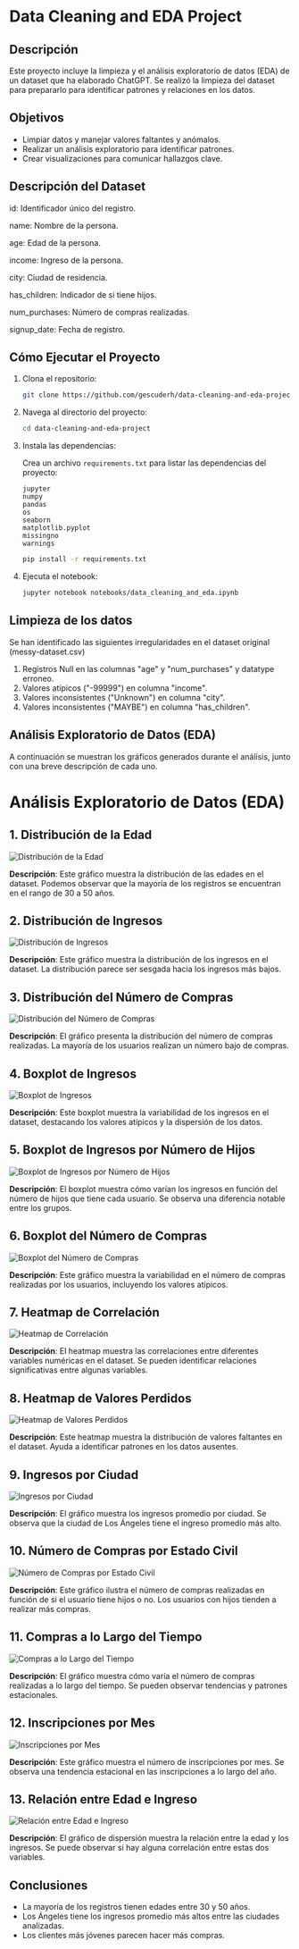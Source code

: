 # Data Cleaning and EDA Project

## Descripción
Este proyecto incluye la limpieza y el análisis exploratorio de datos (EDA) de un dataset que ha elaborado ChatGPT. Se realizó la limpieza del dataset para prepararlo para identificar patrones y relaciones en los datos.

## Objetivos
- Limpiar datos y manejar valores faltantes y anómalos.
- Realizar un análisis exploratorio para identificar patrones.
- Crear visualizaciones para comunicar hallazgos clave.

## Descripción del Dataset

id: Identificador único del registro.

name: Nombre de la persona.

age: Edad de la persona.

income: Ingreso de la persona.

city: Ciudad de residencia.

has_children: Indicador de si tiene hijos.

num_purchases: Número de compras realizadas.

signup_date: Fecha de registro.

## Cómo Ejecutar el Proyecto
1. Clona el repositorio:
   ```bash
   git clone https://github.com/gescuderh/data-cleaning-and-eda-project.git

2. Navega al directorio del proyecto:
   ```bash
   cd data-cleaning-and-eda-project

4. Instala las dependencias:

   Crea un archivo `requirements.txt` para listar las dependencias del proyecto:

   ```text
   jupyter
   numpy
   pandas 
   os
   seaborn
   matplotlib.pyplot
   missingno
   warnings
   ````
   
   ```bash
   pip install -r requirements.txt
   ```

6. Ejecuta el notebook:
   ```bash
   jupyter notebook notebooks/data_cleaning_and_eda.ipynb
   ```

## Limpieza de los datos

Se han identificado las siguientes irregularidades en el dataset original (messy-dataset.csv)

1. Registros Null en las columnas "age" y "num_purchases" y datatype erroneo.
2. Valores atípicos ("-99999") en columna "income".
3. Valores inconsistentes ("Unknown") en columna "city".
4. Valores inconsistentes ("MAYBE") en columna "has_children".

## Análisis Exploratorio de Datos (EDA)

A continuación se muestran los gráficos generados durante el análisis, junto con una breve descripción de cada uno.

# Análisis Exploratorio de Datos (EDA)

## 1. Distribución de la Edad

![Distribución de la Edad](images/charts/distr_age.png)

**Descripción**: Este gráfico muestra la distribución de las edades en el dataset. Podemos observar que la mayoría de los registros se encuentran en el rango de 30 a 50 años.

## 2. Distribución de Ingresos

![Distribución de Ingresos](images/charts/distr_income.png)

**Descripción**: Este gráfico muestra la distribución de los ingresos en el dataset. La distribución parece ser sesgada hacia los ingresos más bajos.

## 3. Distribución del Número de Compras

![Distribución del Número de Compras](images/charts/distr_numpurchases.png)

**Descripción**: El gráfico presenta la distribución del número de compras realizadas. La mayoría de los usuarios realizan un número bajo de compras.

## 4. Boxplot de Ingresos

![Boxplot de Ingresos](images/charts/boxplot_income.png)

**Descripción**: Este boxplot muestra la variabilidad de los ingresos en el dataset, destacando los valores atípicos y la dispersión de los datos.

## 5. Boxplot de Ingresos por Número de Hijos

![Boxplot de Ingresos por Número de Hijos](images/charts/boxplot_incomebychildren.png)

**Descripción**: El boxplot muestra cómo varían los ingresos en función del número de hijos que tiene cada usuario. Se observa una diferencia notable entre los grupos.

## 6. Boxplot del Número de Compras

![Boxplot del Número de Compras](images/charts/boxplot_numpurchases.png)

**Descripción**: Este gráfico muestra la variabilidad en el número de compras realizadas por los usuarios, incluyendo los valores atípicos.

## 7. Heatmap de Correlación

![Heatmap de Correlación](images/charts/heatmap.png)

**Descripción**: El heatmap muestra las correlaciones entre diferentes variables numéricas en el dataset. Se pueden identificar relaciones significativas entre algunas variables.

## 8. Heatmap de Valores Perdidos

![Heatmap de Valores Perdidos](images/charts/heatmap_missingvalues.png)

**Descripción**: Este heatmap muestra la distribución de valores faltantes en el dataset. Ayuda a identificar patrones en los datos ausentes.

## 9. Ingresos por Ciudad

![Ingresos por Ciudad](images/charts/plot_city.png)

**Descripción**: El gráfico muestra los ingresos promedio por ciudad. Se observa que la ciudad de Los Ángeles tiene el ingreso promedio más alto.

## 10. Número de Compras por Estado Civil

![Número de Compras por Estado Civil](images/charts/plot_haschildren.png)

**Descripción**: Este gráfico ilustra el número de compras realizadas en función de si el usuario tiene hijos o no. Los usuarios con hijos tienden a realizar más compras.

## 11. Compras a lo Largo del Tiempo

![Compras a lo Largo del Tiempo](images/charts/plot_purchasesOtime.png)

**Descripción**: El gráfico muestra cómo varía el número de compras realizadas a lo largo del tiempo. Se pueden observar tendencias y patrones estacionales.

## 12. Inscripciones por Mes

![Inscripciones por Mes](images/charts/plot_signupsbymonth.png)

**Descripción**: Este gráfico muestra el número de inscripciones por mes. Se observa una tendencia estacional en las inscripciones a lo largo del año.

## 13. Relación entre Edad e Ingreso

![Relación entre Edad e Ingreso](images/charts/scatter_ageIncome.png)

**Descripción**: El gráfico de dispersión muestra la relación entre la edad y los ingresos. Se puede observar si hay alguna correlación entre estas dos variables.

## Conclusiones

- La mayoría de los registros tienen edades entre 30 y 50 años.
- Los Ángeles tiene los ingresos promedio más altos entre las ciudades analizadas.
- Los clientes más jóvenes parecen hacer más compras.



